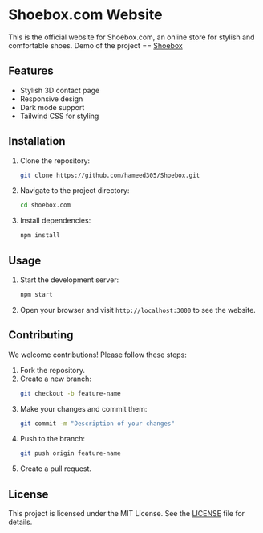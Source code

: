# Shoebox.com Website

This is the official website for Shoebox.com, an online store for stylish and comfortable shoes.
Demo of the project == <a href="https://shoebox-chi.vercel.app/">Shoebox</a>
## Features

- Stylish 3D contact page
- Responsive design
- Dark mode support
- Tailwind CSS for styling

## Installation

1. Clone the repository:
   ```sh
   git clone https://github.com/hameed305/Shoebox.git
   ```
2. Navigate to the project directory:
   ```sh
   cd shoebox.com
   ```
3. Install dependencies:
   ```sh
   npm install
   ```

## Usage

1. Start the development server:
   ```sh
   npm start
   ```
2. Open your browser and visit `http://localhost:3000` to see the website.

## Contributing

We welcome contributions! Please follow these steps:

1. Fork the repository.
2. Create a new branch:
   ```sh
   git checkout -b feature-name
   ```
3. Make your changes and commit them:
   ```sh
   git commit -m "Description of your changes"
   ```
4. Push to the branch:
   ```sh
   git push origin feature-name
   ```
5. Create a pull request.

## License

This project is licensed under the MIT License. See the [LICENSE](LICENSE) file for details.
